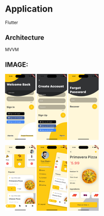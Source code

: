 # Application
Flutter

## Architecture
MVVM


## IMAGE:
<p float="left">
  <img src="https://github.com/TrucPham0502/flutter_mvvm/blob/master/images/1.png" width="100" />
  <img src="https://github.com/TrucPham0502/flutter_mvvm/blob/master/images/2.png" width="100" /> 
  <img src="https://github.com/TrucPham0502/flutter_mvvm/blob/master/images/3.png" width="100" />
</p>

<p float="left">
  <img src="https://github.com/TrucPham0502/flutter_mvvm/blob/master/images/4.png" width="100" />
  <img src="https://github.com/TrucPham0502/flutter_mvvm/blob/master/images/5.png" width="100" /> 
  <img src="https://github.com/TrucPham0502/flutter_mvvm/blob/master/images/6.png" width="100" />
</p>


